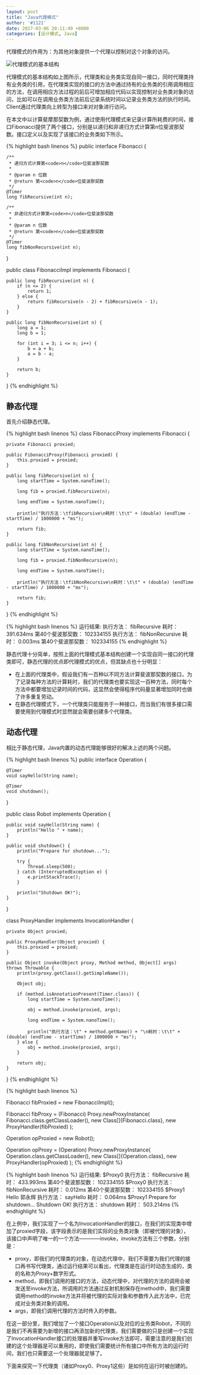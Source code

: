 ```yaml
---
layout: post
title: "Java代理模式"
author: '#1121'
date: 2017-03-06 20:11:49 +0800
categories: [设计模式, Java]
---
```


代理模式的作用为：为其他对象提供一个代理以控制对这个对象的访问。

![代理模式的基本结构](https://ooo.0o0.ooo/2017/03/06/58bd57f1ac022.png)

代理模式的基本结构如上图所示，代理类和业务类实现自同一接口，同时代理类持有业务类的引用，在代理类实现的接口的方法中通过持有的业务类的引用调用相应的方法，在调用相应方法过程的前后可增加相应代码以实现控制对业务类对象的访问，比如可以在调用业务类方法前后记录系统时间以记录业务类方法的执行时间。Client通过代理类向上转型为接口来对对象进行访问。

在本文中以计算斐摩那契数为例，通过使用代理模式来记录计算所耗费的时间，接口Fibonacci提供了两个接口，分别是以递归和非递归方式计算第n位斐波那契数。接口定义以及实现了该接口的业务类如下所示。

{% highlight bash linenos %}
public interface Fibonacci {

    /**
     * 递归方式计算第<code>n</code>位斐波那契数
     *
     * @param n 位数
     * @return 第<code>n</code>位斐波那契数
     */
    @Timer
    long fibRecursive(int n);

    /**
     * 非递归方式计算第<code>n</code>位斐波那契数
     *
     * @param n 位数
     * @return 第<code>n</code>位斐波那契数
     */
    @Timer
    long fibNonRecursive(int n);

}

public class FibonacciImpl implements Fibonacci {

    public long fibRecursive(int n) {
        if (n <= 2) {
            return 1;
        } else {
            return fibRecursive(n - 2) + fibRecursive(n - 1);
        }
    }

    public long fibNonRecursive(int n) {
        long a = 1;
        long b = 1;

        for (int i = 3; i <= n; i++) {
            b = a + b;
            a = b - a;
        }

        return b;
    }

}
{% endhighlight %}

## __静态代理__

首先介绍静态代理。

{% highlight bash linenos %}
class FibonacciProxy implements Fibonacci {

    private Fibonacci proxied;

    public FibonacciProxy(Fibonacci proxied) {
        this.proxied = proxied;
    }

    public long fibRecursive(int n) {
        long startTime = System.nanoTime();

        long fib = proxied.fibRecursive(n);

        long endTime = System.nanoTime();

        println("执行方法：\tfibRecursive\n耗时：\t\t" + (double) (endTime - startTime) / 1000000 + "ms");

        return fib;
    }

    public long fibNonRecursive(int n) {
        long startTime = System.nanoTime();

        long fib = proxied.fibNonRecursive(n);

        long endTime = System.nanoTime();

        println("执行方法：\tfibNonRecursive\n耗时：\t\t" + (double) (endTime - startTime) / 1000000 + "ms");

        return fib;
    }
}
{% endhighlight %}

{% highlight bash linenos %}
运行结果:
执行方法：	fibRecursive
耗时：		391.634ms
第40个斐波那契数：	102334155
执行方法：	fibNonRecursive
耗时：		0.003ms
第40个斐波那契数：	102334155
{% endhighlight %}

静态代理十分简单，按照上面的代理模式基本结构创建一个实现自同一接口的代理类即可，静态代理的优点即代理模式的优点，但其缺点也十分明显：

* 在上面的代理类中，假设我们有一百种以不同方法计算斐波那契数的接口，为了记录每种方法的计算耗时，我们的代理类也要实现这一百种方法，同时每个方法中都要增加记录时间的代码，这显然会使得程序代码量显著增加同时也做了许多重复劳动。
* 在静态代理模式下，一个代理类只能服务于一种接口，而当我们有很多接口需要使用到代理模式时显然就会需要创建多个代理类。

## __动态代理__

相比于静态代理，Java内置的动态代理能够很好的解决上述的两个问题。

{% highlight bash linenos %}
public interface Operation {

    @Timer
    void sayHello(String name);

    @Timer
    void shutdown();

}

public class Robot implements Operation {

    public void sayHello(String name) {
        println("Hello " + name);
    }

    public void shutdown() {
        println("Prepare for shutdown...");

        try {
            Thread.sleep(500);
        } catch (InterruptedException e) {
            e.printStackTrace();
        }

        println("Shutdown OK!");
    }
}

class ProxyHandler implements InvocationHandler {

    private Object proxied;

    public ProxyHandler(Object proxied) {
        this.proxied = proxied;
    }

    public Object invoke(Object proxy, Method method, Object[] args) throws Throwable {
        println(proxy.getClass().getSimpleName());
        
        Object obj;

        if (method.isAnnotationPresent(Timer.class)) {
            long startTime = System.nanoTime();

            obj = method.invoke(proxied, args);

            long endTime = System.nanoTime();

            println("执行方法：\t" + method.getName() + "\n耗时：\t\t" + (double) (endTime - startTime) / 1000000 + "ms");
        } else {
            obj = method.invoke(proxied, args);
        }

        return obj;
    }
}
{% endhighlight %}

{% highlight bash linenos %}

Fibonacci fibProxied = new FibonacciImpl();

Fibonacci fibProxy = (Fibonacci) Proxy.newProxyInstance(
        Fibonacci.class.getClassLoader(),
        new Class[]{Fibonacci.class},
        new ProxyHandler(fibProxied)
);

Operation opProxied = new Robot();

Operation opProxy = (Operation) Proxy.newProxyInstance(
        Operation.class.getClassLoader(),
        new Class[]{Operation.class},
        new ProxyHandler(opProxied)
);
{% endhighlight %}

{% highlight bash linenos %}
运行结果:
$Proxy0
执行方法：	fibRecursive
耗时：		433.993ms
第40个斐波那契数：	102334155
$Proxy0
执行方法：	fibNonRecursive
耗时：		0.012ms
第40个斐波那契数：	102334155
$Proxy1
Hello 郭永辉
执行方法：	sayHello
耗时：		0.064ms
$Proxy1
Prepare for shutdown...
Shutdown OK!
执行方法：	shutdown
耗时：		503.214ms
{% endhighlight %}

在上例中，我们实现了一个名为InvocationHandler的接口，在我们的实现类中增加了proxied字段，该字段表示的是我们实际的业务类对象（即被代理的对象），该接口中声明了唯一的一个方法————invoke，invoke方法有三个参数，分别是：

* proxy，即我们的代理类的对象，在动态代理中，我们不需要为我们代理的接口再书写代理类，通过运行结果可以看出，代理类是在运行时动态生成的，类的名称为Proxy+数字形式。
* method，即我们调用的接口的方法，动态代理中，对代理的方法的调用会被发送至invoke方法，所调用的方法通过反射机制保存在method中，我们需要调用method的invoke方法并将被代理的实际对象和参数传入此方法中，已完成对业务类对象的调用。
* args，即我们调用代理的方法时传入的参数。

在这一部分里，我们增加了一个接口Operation以及对应的业务类Robot，不同的是我们不再需要为新增的接口再添加新的代理类，我们需要做的只是创建一个实现了InvocationHandler接口的处理器并重写invoke方法即可，需要注意的是我们创建的这个处理器是可以重用的，即使我们需要统计所有接口中所有方法的运行时间，我们也只需要这一个处理器就足够了。

下面来探究一下代理类（诸如Proxy0、Proxy1这些）是如何在运行时被创建的。


















